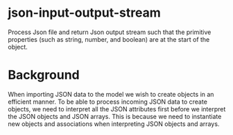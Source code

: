# json-input-output-stream
Process Json file and return Json output stream such that the primitive properties (such as string, number, and boolean) are at the start of the object.

# Background
When importing JSON data to the model we wish to create objects in an efficient manner. To be able to process incoming JSON data to create objects, we need to interpret all the JSON attributes first before we interpret the JSON objects and JSON arrays. This is because we need to instantiate
new objects and associations when interpreting JSON objects and arrays.

